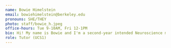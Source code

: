 ```yaml
---
name: Bowie Himelstein
email: bowiehimelstein@berkeley.edu
pronouns: SHE/THEY
photo: staff/bowie_h.jpeg
office-hours: Tue 9-10AM, Fri 12-1PM
bio: Hi! My name is Bowie and I'm a second-year intended Neuroscience major and Dance minor. Some things I love are climbing, goth music, and video games.
role: Tutor (UCS1)
---
```

